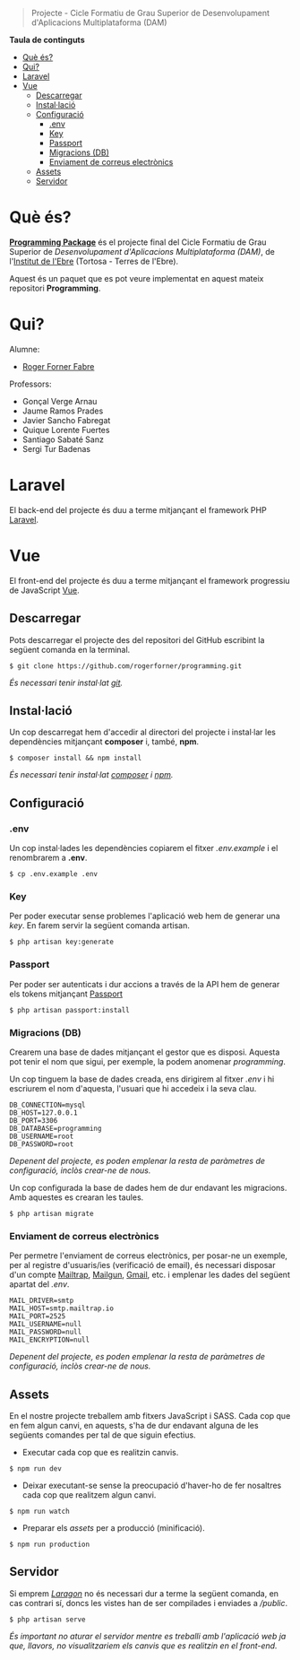 > Projecte - Cicle Formatiu de Grau Superior de Desenvolupament d'Aplicacions Multiplataforma (DAM)

**Taula de continguts**

- [Què és?](#que-es)
- [Qui?](#qui)
- [Laravel](#laravel)
- [Vue](#vue)
	- [Descarregar](#descarregar)
	- [Instal·lació](#instal-lacio)
	- [Configuració](#configuracio)
		- [.env](#env)
		- [Key](#key)
		- [Passport](#passport)
		- [Migracions (DB)](#migracions-db)
		- [Enviament de correus electrònics](#enviament-de-correus-electronics)
	- [Assets](#assets)
	- [Servidor](#servidor)

# Què és?

**[Programming Package](https://github.com/rogerforner/programming-package)** és el projecte final del Cicle Formatiu de Grau Superior de _Desenvolupament d'Aplicacions Multiplataforma (DAM)_, de l'[Institut de l'Ebre](https://www.iesebre.com/) (Tortosa - Terres de l'Ebre).

Aquest és un paquet que es pot veure implementat en aquest mateix repositori **Programming**.

# Qui?

Alumne:
- [Roger Forner Fabre](https://rogerforner.com)

Professors:
- Gonçal Verge Arnau
- Jaume Ramos Prades
- Javier Sancho Fabregat
- Quique Lorente Fuertes
- Santiago Sabaté Sanz
- Sergi Tur Badenas

# Laravel

El back-end del projecte és duu a terme mitjançant el framework PHP [Laravel](https://laravel.com/).

# Vue

El front-end del projecte és duu a terme mitjançant el framework progressiu de JavaScript [Vue](https://vuejs.org/).

## Descarregar

Pots descarregar el projecte des del repositori del GitHub escribint la següent comanda en la terminal.

```
$ git clone https://github.com/rogerforner/programming.git
```

_És necessari tenir instal·lat [git](https://git-scm.com/)._

## Instal·lació

Un cop descarregat hem d'accedir al directori del projecte i instal·lar les dependències mitjançant **composer** i, també, **npm**.

```
$ composer install && npm install
```

_És necessari tenir instal·lat [composer](https://getcomposer.org/) i [npm](https://www.npmjs.com/get-npm)._

## Configuració

### .env

Un cop instal·lades les dependències copiarem el fitxer _.env.example_ i el renombrarem a **.env**.

```
$ cp .env.example .env
```

### Key

Per poder executar sense problemes l'aplicació web hem de generar una _key_. En farem servir la següent comanda artisan.

```
$ php artisan key:generate
```

### Passport

Per poder ser autenticats i dur accions a través de la API hem de generar els tokens mitjançant [Passport](https://laravel.com/docs/5.6/passport)

```
$ php artisan passport:install
```

### Migracions (DB)

Crearem una base de dades mitjançant el gestor que es disposi. Aquesta pot tenir el nom que sigui, per exemple, la podem anomenar _programming_.

Un cop tinguem la base de dades creada, ens dirigirem al fitxer _.env_ i hi escriurem el nom d'aquesta, l'usuari que hi accedeix i la seva clau.

```
DB_CONNECTION=mysql
DB_HOST=127.0.0.1
DB_PORT=3306
DB_DATABASE=programming
DB_USERNAME=root
DB_PASSWORD=root
```

_Depenent del projecte, es poden emplenar la resta de paràmetres de configuració, inclòs crear-ne de nous._

Un cop configurada la base de dades hem de dur endavant les migracions. Amb aquestes es crearan les taules.

```
$ php artisan migrate
```

### Enviament de correus electrònics

Per permetre l'enviament de correus electrònics, per posar-ne un exemple, per al registre d'usuaris/ies (verificació de email), és necessari disposar d'un compte [Mailtrap](https://mailtrap.io), [Mailgun](https://www.mailgun.com/), [Gmail](https://www.google.com/gmail/), etc. i emplenar les dades del següent apartat del _.env_.

```
MAIL_DRIVER=smtp
MAIL_HOST=smtp.mailtrap.io
MAIL_PORT=2525
MAIL_USERNAME=null
MAIL_PASSWORD=null
MAIL_ENCRYPTION=null
```

_Depenent del projecte, es poden emplenar la resta de paràmetres de configuració, inclòs crear-ne de nous._

## Assets

En el nostre projecte treballem amb fitxers JavaScript i SASS. Cada cop que en fem algun canvi, en aquests, s'ha de dur endavant alguna de les següents comandes per tal de que siguin efectius.

- Executar cada cop que es realitzin canvis.
```
$ npm run dev
```
- Deixar executant-se sense la preocupació d'haver-ho de fer nosaltres cada cop que realitzem algun canvi.
```
$ npm run watch
```
- Preparar els _assets_ per a producció (minificació).
```
$ npm run production
```

## Servidor

Si emprem _[Laragon](https://laragon.org/)_ no és necessari dur a terme la següent comanda, en cas contrari sí, doncs les vistes han de ser compilades i enviades a _/public_.

```
$ php artisan serve
```

_És important no aturar el servidor mentre es treballi amb l'aplicació web ja que, llavors, no visualitzariem els canvis que es realitzin en el front-end._
